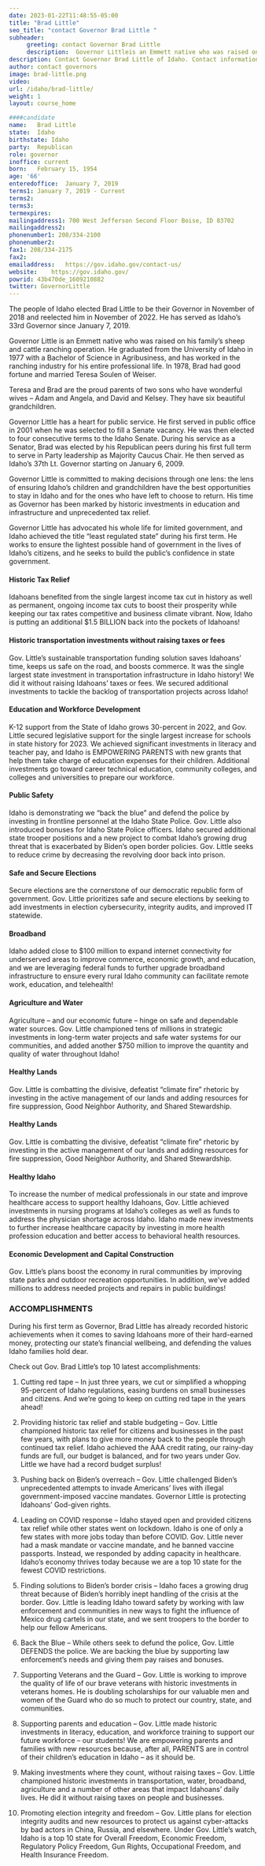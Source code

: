```yaml
---
date: 2023-01-22T11:48:55-05:00
title: "Brad Little"
seo_title: "contact Governor Brad Little "
subheader:
     greeting: contact Governor Brad Little 
     description:  Governor Littleis an Emmett native who was raised on his family’s sheep and cattle ranching operation.
description: Contact Governor Brad Little of Idaho. Contact information for Brad Little includes his email address, phone number, and mailing address.
author: contact governors
image: brad-little.png
video:
url: /idaho/brad-little/
weight: 1
layout: course_home

####candidate
name:	Brad Little
state:	Idaho
birthstate: Idaho
party:	Republican
role: governor
inoffice: current
born:	February 15, 1954
age: '66'
enteredoffice:	January 7, 2019
terms1: January 7, 2019 - Current
terms2: 
terms3: 
termexpires:	
mailingaddress1: 700 West Jefferson Second Floor Boise, ID 83702
mailingaddress2:		
phonenumber1: 208/334-2100
phonenumber2:	
fax1: 208/334-2175
fax2: 
emailaddress:	https://gov.idaho.gov/contact-us/
website:	https://gov.idaho.gov/
powrid: 43b470de_1609210882
twitter: GovernorLittle
---
```


The people of Idaho elected Brad Little to be their Governor in November of 2018 and reelected him in November of 2022. He has served as Idaho’s 33rd Governor since January 7, 2019.

Governor Little is an Emmett native who was raised on his family’s sheep and cattle ranching operation. He graduated from the University of Idaho in 1977 with a Bachelor of Science in Agribusiness, and has worked in the ranching industry for his entire professional life. In 1978, Brad had good fortune and married Teresa Soulen of Weiser.

Teresa and Brad are the proud parents of two sons who have wonderful wives – Adam and Angela, and David and Kelsey. They have six beautiful grandchildren.

Governor Little has a heart for public service. He first served in public office in 2001 when he was selected to fill a Senate vacancy. He was then elected to four consecutive terms to the Idaho Senate. During his service as a Senator, Brad was elected by his Republican peers during his first full term to serve in Party leadership as Majority Caucus Chair. He then served as Idaho’s 37th Lt. Governor starting on January 6, 2009.

Governor Little is committed to making decisions through one lens: the lens of ensuring Idaho’s children and grandchildren have the best opportunities to stay in Idaho and for the ones who have left to choose to return. His time as Governor has been marked by historic investments in education and infrastructure and unprecedented tax relief.

Governor Little has advocated his whole life for limited government, and Idaho achieved the title “least regulated state” during his first term. He works to ensure the lightest possible hand of government in the lives of Idaho’s citizens, and he seeks to build the public’s confidence in state government.

#### Historic Tax Relief
Idahoans benefited from the single largest income tax cut in history as well as permanent, ongoing income tax cuts to boost their prosperity while keeping our tax rates competitive and business climate vibrant. Now, Idaho is putting an additional $1.5 BILLION back into the pockets of Idahoans!

#### Historic transportation investments without raising taxes or fees
Gov. Little’s sustainable transportation funding solution saves Idahoans’ time, keeps us safe on the road, and boosts commerce. It was the single largest state investment in transportation infrastructure in Idaho history! We did it without raising Idahoans’ taxes or fees. We secured additional investments to tackle the backlog of transportation projects across Idaho!

#### Education and Workforce Development
K-12 support from the State of Idaho grows 30-percent in 2022, and Gov. Little secured legislative support for the single largest increase for schools in state history for 2023. We achieved significant investments in literacy and teacher pay, and Idaho is EMPOWERING PARENTS with new grants that help them take charge of education expenses for their children. Additional investments go toward career technical education, community colleges, and colleges and universities to prepare our workforce.

#### Public Safety
Idaho is demonstrating we “back the blue” and defend the police by investing in frontline personnel at the Idaho State Police. Gov. Little also introduced bonuses for Idaho State Police officers. Idaho secured additional state trooper positions and a new project to combat Idaho’s growing drug threat that is exacerbated by Biden’s open border policies. Gov. Little seeks to reduce crime by decreasing the revolving door back into prison.

#### Safe and Secure Elections
Secure elections are the cornerstone of our democratic republic form of government. Gov. Little prioritizes safe and secure elections by seeking to add investments in election cybersecurity, integrity audits, and improved IT statewide.

#### Broadband
Idaho added close to $100 million to expand internet connectivity for underserved areas to improve commerce, economic growth, and education, and we are leveraging federal funds to further upgrade broadband infrastructure to ensure every rural Idaho community can facilitate remote work, education, and telehealth!

#### Agriculture and Water
Agriculture – and our economic future – hinge on safe and dependable water sources. Gov. Little championed tens of millions in strategic investments in long-term water projects and safe water systems for our communities, and added another $750 million to improve the quantity and quality of water throughout Idaho!

#### Healthy Lands
Gov. Little is combatting the divisive, defeatist “climate fire” rhetoric by investing in the active management of our lands and adding resources for fire suppression, Good Neighbor Authority, and Shared Stewardship.

#### Healthy Lands
Gov. Little is combatting the divisive, defeatist “climate fire” rhetoric by investing in the active management of our lands and adding resources for fire suppression, Good Neighbor Authority, and Shared Stewardship.

#### Healthy Idaho
To increase the number of medical professionals in our state and improve healthcare access to support healthy Idahoans, Gov. Little achieved investments in nursing programs at Idaho’s colleges as well as funds to address the physician shortage across Idaho. Idaho made new investments to further increase healthcare capacity by investing in more health profession education and better access to behavioral health resources.

#### Economic Development and Capital Construction
Gov. Little’s plans boost the economy in rural communities by improving state parks and outdoor recreation opportunities. In addition, we’ve added millions to address needed projects and repairs in public buildings!

### ACCOMPLISHMENTS
During his first term as Governor, Brad Little has already recorded historic achievements when it comes to saving Idahoans more of their hard-earned money, protecting our state’s financial wellbeing, and defending the values Idaho families hold dear.

Check out Gov. Brad Little’s top 10 latest accomplishments:

 1. Cutting red tape – In just three years, we cut or simplified a whopping 95-percent of Idaho regulations, easing burdens on small businesses and citizens. And we’re going to keep on cutting red tape in the years ahead!

2. Providing historic tax relief and stable budgeting – Gov. Little championed historic tax relief for citizens and businesses in the past few years, with plans to give more money back to the people through continued tax relief. Idaho achieved the AAA credit rating, our rainy-day funds are full, our budget is balanced, and for two years under Gov. Little we have had a record budget surplus!

3. Pushing back on Biden’s overreach – Gov. Little challenged Biden’s unprecedented attempts to invade Americans’ lives with illegal government-imposed vaccine mandates. Governor Little is protecting Idahoans’ God-given rights.

4. Leading on COVID response – Idaho stayed open and provided citizens tax relief while other states went on lockdown. Idaho is one of only a few states with more jobs today than before COVID. Gov. Little never had a mask mandate or vaccine mandate, and he banned vaccine passports. Instead, we responded by adding capacity in healthcare. Idaho’s economy thrives today because we are a top 10 state for the fewest COVID restrictions.

5. Finding solutions to Biden’s border crisis – Idaho faces a growing drug threat because of Biden’s horribly inept handling of the crisis at the border. Gov. Little is leading Idaho toward safety by working with law enforcement and communities in new ways to fight the influence of Mexico drug cartels in our state, and we sent troopers to the border to help our fellow Americans.

6. Back the Blue – While others seek to defund the police, Gov. Little DEFENDS the police. We are backing the blue by supporting law enforcement’s needs and giving them pay raises and bonuses.

7. Supporting Veterans and the Guard – Gov. Little is working to improve the quality of life of our brave veterans with historic investments in veterans homes. He is doubling scholarships for our valuable men and women of the Guard who do so much to protect our country, state, and communities.

8. Supporting parents and education – Gov. Little made historic investments in literacy, education, and workforce training to support our future workforce – our students! We are empowering parents and families with new resources because, after all, PARENTS are in control of their children’s education in Idaho – as it should be.

9. Making investments where they count, without raising taxes – Gov. Little championed historic investments in transportation, water, broadband, agriculture and a number of other areas that impact Idahoans’ daily lives. He did it without raising taxes on people and businesses.

10. Promoting election integrity and freedom – Gov. Little plans for election integrity audits and new resources to protect us against cyber-attacks by bad actors in China, Russia, and elsewhere. Under Gov. Little’s watch, Idaho is a top 10 state for Overall Freedom, Economic Freedom, Regulatory Policy Freedom, Gun Rights, Occupational Freedom, and Health Insurance Freedom.